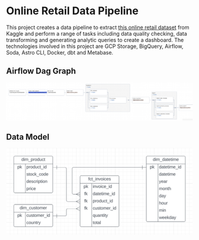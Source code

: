 # Online Retail Data Pipeline 
This project creates a data pipeline to extract [this online retail dataset](https://www.kaggle.com/datasets/tunguz/online-retail) from Kaggle and perform a range of tasks including data quality checking, data transforming and generating analytic queries to create a dashboard. The technologies involved in this project are GCP Storage, BigQuery, Airflow, Soda, Astro CLI, Docker, dbt and Metabase.

## Airflow Dag Graph 
![](./images/dag_graph.png)

## Data Model
![](./images/data_model.png)
